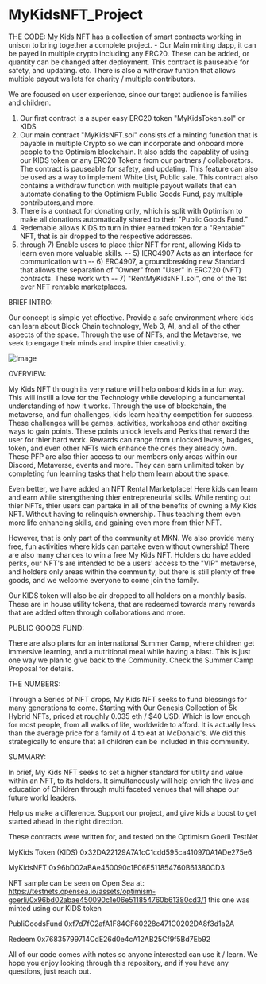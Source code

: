 # MyKidsNFT_Project

THE CODE:
My Kids NFT has a collection of smart contracts working in unison to bring together a complete project.
    - Our Main minting dapp, it can be payed in multiple crypto including any ERC20. These can be added, or quantity can be changed after deployment. This contract is pauseable for safety, and updating.  etc. There is also a withdraw funtion that allows multiple payout wallets for charity / multiple contributors.

We are focused on user experience, since our target audience is families and children. 
1) Our first contract is a super easy ERC20 token "MyKidsToken.sol" or KIDS
2) Our main contract "MyKidsNFT.sol" consists of a minting function that is payable in multiple Crypto so we can 
incorporate and onboard more people to the Optimism blockchain. It also adds the capablity of using our KIDS token or 
any ERC20 Tokens from our partners / collaborators. The contract is pauseable for safety, and updating. This feature can also be used as a way to implement White List, Public sale. This contract also contains a withdraw function with
multiple payout wallets that can automate donating to the Optimism Public Goods Fund, pay multiple contributors,and more.
3) There is a contract for donating only, which is split with Optimism to make all donations automatically shared to  their "Public Goods Fund."
4) Redemable allows KIDS to turn in thier earned token for a "Rentable" NFT, that is air dropped to the respective addresses.
5) through 7) Enable users to place thier NFT for rent, allowing Kids to learn even more valuable skills.
  -- 5) IERC4907 Acts as an interface  for communication with 
  -- 6) ERC4907, a groundbreaking new Standard that allows the separation
        of "Owner" from "User" in ERC720 (NFT) contracts. These work with 
  -- 7) "RentMyKidsNFT.sol", one of the 1st ever NFT rentable marketplaces.
  
  
  
  
  BRIEF INTRO:
  
  Our concept is simple yet effective.
Provide a safe environment where kids can learn about Block Chain technology, Web 3, AI, and all of the other aspects of the space.  Through the use of NFTs, and the Metaverse, we seek to engage their minds and inspire thier creativity.



<img src="https://media.discordapp.net/attachments/1045028659037216861/1049006246751121508/Screenshot.jpg?width=1343&amp;height=635" alt="Image"/>



OVERVIEW:

My Kids NFT through its very nature will help onboard kids in a fun way. This will instill a love for the Technology while developing a fundamental understanding of how it works. Through the use of blockchain, the metaverse, and fun challenges, kids learn healthy competition for success. These challenges will be games, activities, workshops and other exciting ways to gain points. These points unlock levels and Perks that reward the user for thier hard work. Rewards can range from unlocked levels, badges, token, and even other NFTs wich enhance the ones they already own. These PFP are also thier access to our members only areas within our Discord, Metaverse, events and more. They can earn unlimited token by completing fun learning tasks that help them learn about the space.

Even better, we have added an NFT Rental Marketplace! Here kids can learn and earn while strengthening thier entrepreneurial skills. While renting out thier NFTs, thier users can partake in all of the benefits of owning a My Kids NFT. Without having to relinquish ownership. Thus teaching them even more life enhancing skills, and gaining even more from thier NFT.

However, that is only part of the community at MKN. We also provide many free, fun activities where kids can partake even without ownership! There are also many chances to win a free My Kids NFT. Holders do have added perks, our NFT's are intended to be a users' access to the "VIP" metaverse, and holders only areas within the community, but there is still plenty of free goods, and we welcome everyone to come join the family.

Our KIDS token will also be air dropped to all holders on a monthly basis. These are in house utility tokens, that are redeemed towards many rewards that are added often through collaborations and more.



PUBLIC GOODS FUND:

There are also plans for an international Summer Camp, where children get immersive learning, and a nutritional meal while having a blast. This is just one way we plan to give back to the Community. Check the Summer Camp Proposal for details.



THE NUMBERS:

Through a Series of NFT drops, My Kids NFT seeks to fund blessings for many generations to come. Starting with Our Genesis Collection of 5k Hybrid NFTs, priced at roughly 0.035 eth / $40 USD. Which is low enough for most people, from all walks of life, worldwide to afford. It is actually less than the average price for a family of 4 to eat at McDonald's. We did this strategically to ensure that all children can be included in this community.



SUMMARY:

In brief, My Kids NFT seeks to set a higher standard for utility and value within an NFT, to its holders. It simultaneously will help enrich the lives and education of Children through multi faceted venues that will shape our future world leaders.

Help us make a difference. Support our project, and give kids a boost to get started ahead in the right direction.




These contracts were written for, and tested on the Optimism Goerli TestNet

MyKids Token (KIDS) 
0x32DA22129A7A1cC1cdd595ca410970A1ADe275e6

MyKidsNFT 
0x96bD02aBAe450090c1E06E511854760B61380CD3

NFT sample can be seen on Open Sea at: 
https://testnets.opensea.io/assets/optimism-goerli/0x96bd02abae450090c1e06e511854760b61380cd3/1
this one was minted using our KIDS token

PubliGoodsFund 
0xf7d7fC2afA1F84CF60228c471C0202DA8f3d1a2A

Redeem 
0x76835799714CdE26d0e4cA12AB25Cf9f5Bd7Eb92


All of our code comes with notes so anyone interested can use it / learn. We hope you enjoy looking through this repository, and if you have any questions, just reach out.
